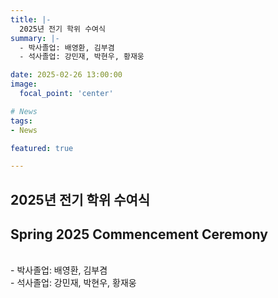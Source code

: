 ```yaml
---
title: |-
  2025년 전기 학위 수여식
summary: |-
  - 박사졸업: 배영환, 김부겸
  - 석사졸업: 강민재, 박현우, 황재웅

date: 2025-02-26 13:00:00
image:
  focal_point: 'center'

# News
tags: 
- News

featured: true

---
```


## 2025년 전기 학위 수여식 
## Spring 2025 Commencement Ceremony
</br>
  - 박사졸업: 배영환, 김부겸 </br>
  - 석사졸업: 강민재, 박현우, 황재웅